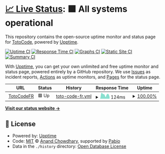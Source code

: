# [📈 Live Status](https://TotoCodeFR.github.io/upptime): <!--live status--> **🟩 All systems operational**

This repository contains the open-source uptime monitor and status page for [TotoCode](totocodefr.github.io), powered by [Upptime](https://github.com/upptime/upptime).

[![Uptime CI](https://github.com/TotoCodeFR/upptime/workflows/Uptime%20CI/badge.svg)](https://github.com/TotoCodeFR/upptime/actions?query=workflow%3A%22Uptime+CI%22)
[![Response Time CI](https://github.com/TotoCodeFR/upptime/workflows/Response%20Time%20CI/badge.svg)](https://github.com/TotoCodeFR/upptime/actions?query=workflow%3A%22Response+Time+CI%22)
[![Graphs CI](https://github.com/TotoCodeFR/upptime/workflows/Graphs%20CI/badge.svg)](https://github.com/TotoCodeFR/upptime/actions?query=workflow%3A%22Graphs+CI%22)
[![Static Site CI](https://github.com/TotoCodeFR/upptime/workflows/Static%20Site%20CI/badge.svg)](https://github.com/TotoCodeFR/upptime/actions?query=workflow%3A%22Static+Site+CI%22)
[![Summary CI](https://github.com/TotoCodeFR/upptime/workflows/Summary%20CI/badge.svg)](https://github.com/TotoCodeFR/upptime/actions?query=workflow%3A%22Summary+CI%22)

With [Upptime](https://upptime.js.org), you can get your own unlimited and free uptime monitor and status page, powered entirely by a GitHub repository. We use [Issues](https://github.com/TotoCodeFR/upptime/issues) as incident reports, [Actions](https://github.com/TotoCodeFR/upptime/actions) as uptime monitors, and [Pages](https://TotoCodeFR.github.io/upptime) for the status page.

<!--start: status pages-->
<!-- This summary is generated by Upptime (https://github.com/upptime/upptime) -->
<!-- Do not edit this manually, your changes will be overwritten -->
<!-- prettier-ignore -->
| URL | Status | History | Response Time | Uptime |
| --- | ------ | ------- | ------------- | ------ |
| <img alt="" src="https://icons.duckduckgo.com/ip3/totocodefr.github.io.ico" height="13"> [TotoCodeFR](https://totocodefr.github.io) | 🟩 Up | [toto-code-fr.yml](https://github.com/TotoCodeFR/uptime/commits/HEAD/history/toto-code-fr.yml) | <details><summary><img alt="Response time graph" src="./graphs/toto-code-fr/response-time-week.png" height="20"> 124ms</summary><br><a href="https://TotoCodeFR.github.io/uptime/history/toto-code-fr"><img alt="Response time 116" src="https://img.shields.io/endpoint?url=https%3A%2F%2Fraw.githubusercontent.com%2FTotoCodeFR%2Fuptime%2FHEAD%2Fapi%2Ftoto-code-fr%2Fresponse-time.json"></a><br><a href="https://TotoCodeFR.github.io/uptime/history/toto-code-fr"><img alt="24-hour response time 58" src="https://img.shields.io/endpoint?url=https%3A%2F%2Fraw.githubusercontent.com%2FTotoCodeFR%2Fuptime%2FHEAD%2Fapi%2Ftoto-code-fr%2Fresponse-time-day.json"></a><br><a href="https://TotoCodeFR.github.io/uptime/history/toto-code-fr"><img alt="7-day response time 124" src="https://img.shields.io/endpoint?url=https%3A%2F%2Fraw.githubusercontent.com%2FTotoCodeFR%2Fuptime%2FHEAD%2Fapi%2Ftoto-code-fr%2Fresponse-time-week.json"></a><br><a href="https://TotoCodeFR.github.io/uptime/history/toto-code-fr"><img alt="30-day response time 133" src="https://img.shields.io/endpoint?url=https%3A%2F%2Fraw.githubusercontent.com%2FTotoCodeFR%2Fuptime%2FHEAD%2Fapi%2Ftoto-code-fr%2Fresponse-time-month.json"></a><br><a href="https://TotoCodeFR.github.io/uptime/history/toto-code-fr"><img alt="1-year response time 116" src="https://img.shields.io/endpoint?url=https%3A%2F%2Fraw.githubusercontent.com%2FTotoCodeFR%2Fuptime%2FHEAD%2Fapi%2Ftoto-code-fr%2Fresponse-time-year.json"></a></details> | <details><summary><a href="https://TotoCodeFR.github.io/uptime/history/toto-code-fr">100.00%</a></summary><a href="https://TotoCodeFR.github.io/uptime/history/toto-code-fr"><img alt="All-time uptime 100.00%" src="https://img.shields.io/endpoint?url=https%3A%2F%2Fraw.githubusercontent.com%2FTotoCodeFR%2Fuptime%2FHEAD%2Fapi%2Ftoto-code-fr%2Fuptime.json"></a><br><a href="https://TotoCodeFR.github.io/uptime/history/toto-code-fr"><img alt="24-hour uptime 100.00%" src="https://img.shields.io/endpoint?url=https%3A%2F%2Fraw.githubusercontent.com%2FTotoCodeFR%2Fuptime%2FHEAD%2Fapi%2Ftoto-code-fr%2Fuptime-day.json"></a><br><a href="https://TotoCodeFR.github.io/uptime/history/toto-code-fr"><img alt="7-day uptime 100.00%" src="https://img.shields.io/endpoint?url=https%3A%2F%2Fraw.githubusercontent.com%2FTotoCodeFR%2Fuptime%2FHEAD%2Fapi%2Ftoto-code-fr%2Fuptime-week.json"></a><br><a href="https://TotoCodeFR.github.io/uptime/history/toto-code-fr"><img alt="30-day uptime 100.00%" src="https://img.shields.io/endpoint?url=https%3A%2F%2Fraw.githubusercontent.com%2FTotoCodeFR%2Fuptime%2FHEAD%2Fapi%2Ftoto-code-fr%2Fuptime-month.json"></a><br><a href="https://TotoCodeFR.github.io/uptime/history/toto-code-fr"><img alt="1-year uptime 100.00%" src="https://img.shields.io/endpoint?url=https%3A%2F%2Fraw.githubusercontent.com%2FTotoCodeFR%2Fuptime%2FHEAD%2Fapi%2Ftoto-code-fr%2Fuptime-year.json"></a></details>

<!--end: status pages-->

[**Visit our status website →**](https://TotoCodeFR.github.io/upptime)

## 📄 License

- Powered by: [Upptime](https://github.com/upptime/upptime)
- Code: [MIT](./LICENSE) © [Anand Chowdhary](https://anandchowdhary.com), supported by [Pabio](https://pabio.com)
- Data in the `./history` directory: [Open Database License](https://opendatacommons.org/licenses/odbl/1-0/)
